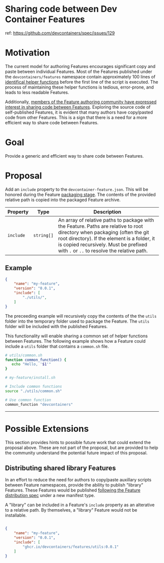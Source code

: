# Sharing code between Dev Container Features

ref: https://github.com/devcontainers/spec/issues/129

# Motivation

The current model for authoring Features encourages significant copy and paste between individual Features.  Most of the Features published under the `devcontainers/features` namespace contain approximately 100 lines of [identifical helper functions](https://github.com/devcontainers/features/blob/main/src/azure-cli/install.sh#L29-L164) before the first line of the script is executed.  The process of maintaining these helper functions is tedious, error-prone, and leads to less readable Features.

Additionally, [members of the Feature authoring community have expressed interest in sharing code between Features](https://github.com/orgs/devcontainers/discussions/10).  Exploring the source code of self-published Features, it is evident that many authors have copy/pasted code from other Features.  This is a sign that there is a need for a more efficient way to share code between Features.

# Goal

Provide a generic and efficient way to share code between Features.

# Proposal

Add an `include` property to the `devcontainer-feature.json`.  This will be honored during the Feature [packaging stage](https://containers.dev/implementors/features-distribution/#packaging). The contents of the provided relative path is copied into the packaged Feature archive.

Property | Type | Description
--- | --- | ---
`include` | `string[]` | An array of relative paths to package with the Feature. Paths are relative to root directory when packaging (often the git root directory).  If the element is a folder, it is copied recursively.  Must be prefixed with `.` or `..` to resolve the relative path.

## Example

```json
{
    "name": "my-feature",
    "version": "0.0.1",
    "include": [
        "./utils/",
    ]
}
```

The preceeding example will recursively copy the contents of the the `utils` folder into the temporary folder used to package the Feature.  The `utils` folder will be included with the published Features.

This functionality will enable sharing a common set of helper functions between Features.  The following example shows how a Feature could include a `utils` folder that contains a `common.sh` file.

```bash
# utils/common.sh
function common_function() {
   echo "Hello, '$1'"
}
```

```bash
# my-feature/install.sh

# Include common functions
source "./utils/common.sh"

# Use common function
common_function "devcontainers"
```

-----

# Possible Extensions

This section provides hints to possible future work that could extend the proposal above.  These are not part of the proposal, but are provided to help the community understand the potential future impact of this proposal.

## Distributing shared library Features

In an effort to reduce the need for authors to copy/paste auxillary scripts between Feature namespaces, provide the ability to publish "library" Features.  These Features would be published [following the Feature distribution spec](https://containers.dev/implementors/features-distribution/#distribution) under a new manifest type. 

A "library" can be included in a Feature's `include` property as an alterative to a relative path. By themselves, a "library" Feature would not be installable.

```json

{
    "name": "my-feature",
    "version": "0.0.1",
    "include": [
        "ghcr.io/devcontainers/features/utils:0.0.1"
    ]
}
